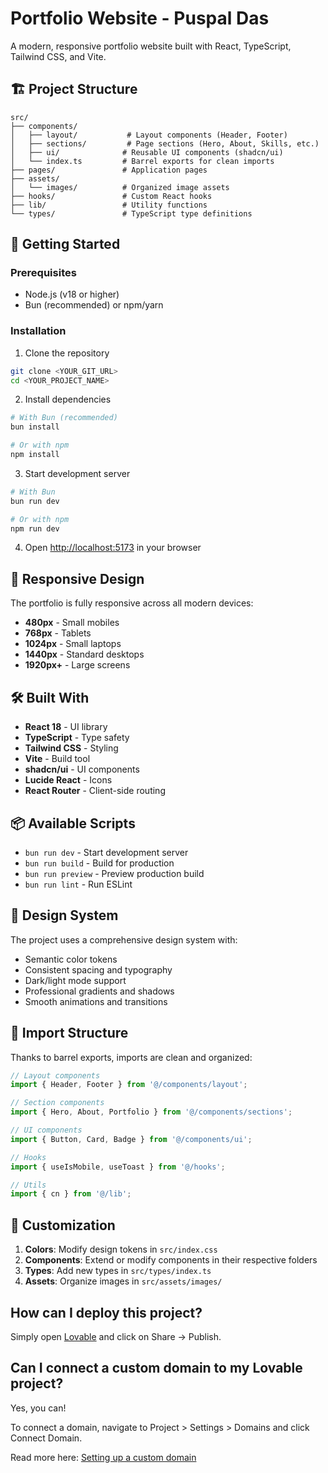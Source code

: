 # Portfolio Website - Puspal Das

A modern, responsive portfolio website built with React, TypeScript, Tailwind CSS, and Vite.

## 🏗️ Project Structure

```
src/
├── components/
│   ├── layout/           # Layout components (Header, Footer)
│   ├── sections/         # Page sections (Hero, About, Skills, etc.)
│   ├── ui/              # Reusable UI components (shadcn/ui)
│   └── index.ts         # Barrel exports for clean imports
├── pages/               # Application pages  
├── assets/
│   └── images/          # Organized image assets
├── hooks/               # Custom React hooks
├── lib/                 # Utility functions
└── types/               # TypeScript type definitions
```

## 🚀 Getting Started

### Prerequisites
- Node.js (v18 or higher)
- Bun (recommended) or npm/yarn

### Installation

1. Clone the repository
```bash
git clone <YOUR_GIT_URL>
cd <YOUR_PROJECT_NAME>
```

2. Install dependencies
```bash
# With Bun (recommended)
bun install

# Or with npm
npm install
```

3. Start development server
```bash
# With Bun
bun run dev

# Or with npm
npm run dev
```

4. Open [http://localhost:5173](http://localhost:5173) in your browser

## 📱 Responsive Design

The portfolio is fully responsive across all modern devices:
- **480px** - Small mobiles
- **768px** - Tablets  
- **1024px** - Small laptops
- **1440px** - Standard desktops  
- **1920px+** - Large screens

## 🛠️ Built With

- **React 18** - UI library
- **TypeScript** - Type safety
- **Tailwind CSS** - Styling
- **Vite** - Build tool
- **shadcn/ui** - UI components
- **Lucide React** - Icons
- **React Router** - Client-side routing

## 📦 Available Scripts

- `bun run dev` - Start development server
- `bun run build` - Build for production
- `bun run preview` - Preview production build
- `bun run lint` - Run ESLint

## 🎨 Design System

The project uses a comprehensive design system with:
- Semantic color tokens
- Consistent spacing and typography
- Dark/light mode support
- Professional gradients and shadows
- Smooth animations and transitions

## 📁 Import Structure

Thanks to barrel exports, imports are clean and organized:

```typescript
// Layout components
import { Header, Footer } from '@/components/layout';

// Section components
import { Hero, About, Portfolio } from '@/components/sections';

// UI components
import { Button, Card, Badge } from '@/components/ui';

// Hooks
import { useIsMobile, useToast } from '@/hooks';

// Utils
import { cn } from '@/lib';
```

## 🔧 Customization

1. **Colors**: Modify design tokens in `src/index.css`
2. **Components**: Extend or modify components in their respective folders
3. **Types**: Add new types in `src/types/index.ts`
4. **Assets**: Organize images in `src/assets/images/`

## How can I deploy this project?

Simply open [Lovable](https://lovable.dev/projects/197a6516-f120-4914-9ab0-02895cfe9610) and click on Share -> Publish.

## Can I connect a custom domain to my Lovable project?

Yes, you can!

To connect a domain, navigate to Project > Settings > Domains and click Connect Domain.

Read more here: [Setting up a custom domain](https://docs.lovable.dev/tips-tricks/custom-domain#step-by-step-guide)
